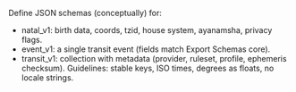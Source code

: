 <!-- >>> AUTO-GEN BEGIN: AstroJSON v1.0 (instructions) -->
Define JSON schemas (conceptually) for:
- natal_v1: birth data, coords, tzid, house system, ayanamsha, privacy flags.
- event_v1: a single transit event (fields match Export Schemas core).
- transit_v1: collection with metadata (provider, ruleset, profile, ephemeris checksum).
Guidelines: stable keys, ISO times, degrees as floats, no locale strings.
<!-- >>> AUTO-GEN END: AstroJSON v1.0 (instructions) -->
